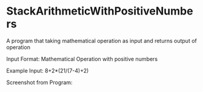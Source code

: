 # StackArithmeticWithPositiveNumbers
A program that taking mathematical operation as input and returns output of operation

Input Format: Mathematical Operation with positive numbers

Example Input: 8+2*(21/(7-4)+2)

Screenshot from Program:


